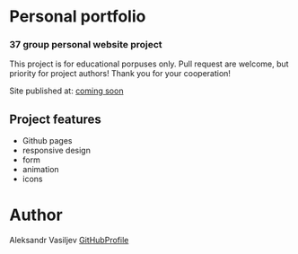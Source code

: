# Personal portfolio
### 37 group personal website project

This project is for educational porpuses only. Pull request are welcome, but priority for project authors! Thank you for your cooperation!

Site published at: [coming soon](https://cdn.discordapp.com/attachments/850245533838868480/850246473362178048/coming-soon-wide.png)

## Project features
- Github pages
- responsive design
- form
- animation
- icons

# Author 
Aleksandr Vasiljev [GitHubProfile](https://github.com/zasweted)